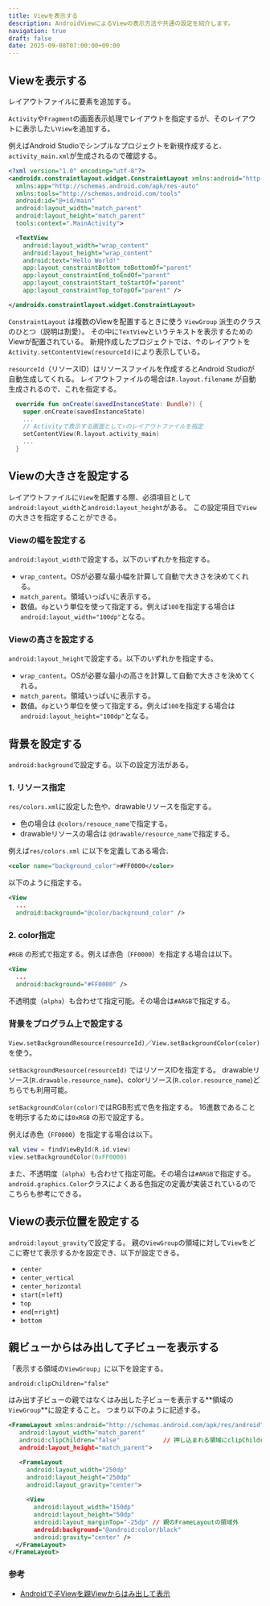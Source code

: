 ```yaml
---
title: Viewを表示する
description: AndroidViewによるViewの表示方法や共通の設定を紹介します。
navigation: true
draft: false
date: 2025-09-08T07:00:00+09:00
---
```


## Viewを表示する

レイアウトファイルに要素を追加する。

`Activity`や`Fragment`の画面表示処理でレイアウトを指定するが、そのレイアウトに表示したい`View`を追加する。

例えばAndroid Studioでシンプルなプロジェクトを新規作成すると、`activity_main.xml`が生成されるので確認する。

```xml
<?xml version="1.0" encoding="utf-8"?>
<androidx.constraintlayout.widget.ConstraintLayout xmlns:android="http://schemas.android.com/apk/res/android"
  xmlns:app="http://schemas.android.com/apk/res-auto"
  xmlns:tools="http://schemas.android.com/tools"
  android:id="@+id/main"
  android:layout_width="match_parent"
  android:layout_height="match_parent"
  tools:context=".MainActivity">

  <TextView
    android:layout_width="wrap_content"
    android:layout_height="wrap_content"
    android:text="Hello World!"
    app:layout_constraintBottom_toBottomOf="parent"
    app:layout_constraintEnd_toEndOf="parent"
    app:layout_constraintStart_toStartOf="parent"
    app:layout_constraintTop_toTopOf="parent" />

</androidx.constraintlayout.widget.ConstraintLayout>
```

`ConstraintLayout` は複数のViewを配置するときに使う `ViewGroup` 派生のクラスのひとつ（説明は割愛）。
その中に`TextView`というテキストを表示するためのViewが配置されている。
新規作成したプロジェクトでは、↑のレイアウトを`Activity.setContentView(resourceId)`により表示している。

`resourceId`（リソースID）はリソースファイルを作成するとAndroid Studioが自動生成してくれる。
レイアウトファイルの場合は`R.layout.filename` が自動生成されるので、これを指定する。

```kt
  override fun onCreate(savedInstanceState: Bundle?) {
    super.onCreate(savedInstanceState)
    ...
    // Activityで表示する画面として↑のレイアウトファイルを指定
    setContentView(R.layout.activity_main)
    ...
  }
```

## Viewの大きさを設定する

レイアウトファイルに`View`を配置する際、必須項目として`android:layout_width`と`android:layout_height`がある。
この設定項目で`View`の大きさを指定することができる。

### Viewの幅を設定する

`android:layout_width`で設定する。以下のいずれかを指定する。
- `wrap_content`。OSが必要な最小幅を計算して自動で大きさを決めてくれる。
- `match_parent`。領域いっぱいに表示する。
- 数値。`dp`という単位を使って指定する。例えば`100`を指定する場合は`android:layout_width="100dp"`となる。


### Viewの高さを設定する

`android:layout_height`で設定する。以下のいずれかを指定する。
- `wrap_content`。OSが必要な最小の高さを計算して自動で大きさを決めてくれる。
- `match_parent`。領域いっぱいに表示する。
- 数値。`dp`という単位を使って指定する。例えば`100`を指定する場合は`android:layout_height="100dp"`となる。

## 背景を設定する

`android:background`で設定する。以下の設定方法がある。

### 1. リソース指定

`res/colors.xml`に設定した色や、drawableリソースを指定する。
- 色の場合は `@colors/resouce_name`で指定する。
- drawableリソースの場合は `@drawable/resource_name`で指定する。

例えば`res/colors.xml` に以下を定義してある場合、

```xml
<color name="background_color">#FF0000</color>
```

以下のように指定する。

```xml
<View
  ...
  android:background="@color/background_color" />
```

### 2. color指定

`#RGB` の形式で指定する。例えば赤色（`FF0000`）を指定する場合は以下。

```xml
<View
  ...
  android:background="#FF0000" />
```

不透明度（`alpha`）も合わせて指定可能。その場合は`#ARGB`で指定する。

### 背景をプログラム上で設定する

`View.setBackgroundResource(resourceId)`／`View.setBackgroundColor(color)`を使う。

`setBackgroundResource(resourceId)` ではリソースIDを指定する。
drawableリソース(`R.drawable.resource_name`)、colorリソース(`R.color.resource_name`)どちらでも利用可能。

`setBackgroundColor(color)`ではRGB形式で色を指定する。
16進数であることを明示するためには`0xRGB` の形で設定する。

例えば赤色（`FF0000`）を指定する場合は以下。

```kt
val view = findViewById(R.id.view)
view.setBackgroundColor(0xFF0000)
```

また、不透明度（`alpha`）も合わせて指定可能。その場合は`#ARGB`で指定する。
`android.graphics.Color`クラスによくある色指定の定義が実装されているのでこちらも参考にできる。

## Viewの表示位置を設定する

`android:layout_gravity`で設定する。
親の`ViewGroup`の領域に対して`View`をどこに寄せて表示するかを設定でき、以下が設定できる。

- `center`
- `center_vertical`
- `center_horizontal`
- `start`(=`left`)
- `top`
- `end`(=`right`)
- `bottom`

## 親ビューからはみ出して子ビューを表示する

「表示する領域の`ViewGroup`」に以下を設定する。

```xml
android:clipChildren="false"
```

はみ出す子ビューの親ではなくはみ出した子ビューを表示する**領域の`ViewGroup`**に設定すること。
つまり以下のように記述する。

```xml
<FrameLayout xmlns:android="http://schemas.android.com/apk/res/android"
   android:layout_width="match_parent"
   android:clipChildren="false"            // 押し込まれる領域にclipChildren:falseを設定
   android:layout_height="match_parent">

   <FrameLayout
     android:layout_width="250dp"
     android:layout_height="250dp"
     android:layout_gravity="center">
   
     <View
       android:layout_width="150dp"
       android:layout_height="50dp"
       android:layout_marginTop="-25dp" // 親のFrameLayoutの領域外
       android:background="@android:color/black"
       android:gravity="center" />
  </FrameLayout>
</FrameLayout>
```

### 参考

  * [Androidで子Viewを親Viewからはみ出して表示](https://qiita.com/matsubo1987/items/fe1c30a72aa2d93a2387)
